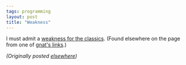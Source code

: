 ```yaml
---
tags: programming
layout: post
title: "Weakness"
---
```




<p>I must admit a <a href="http://staff.cs.utu.fi/staff/juha.kivijarvi/story.txt">weakness for the classics</a>. (Found elsewhere on the page from one of <a href="http://use.perl.org/~gnat/journal/5107">gnat's links</a>.)</p>


<p><em>(Originally posted <a href="http://use.perl.org/~lachoy/journal/5109">elsewhere</a>)</em></p>


